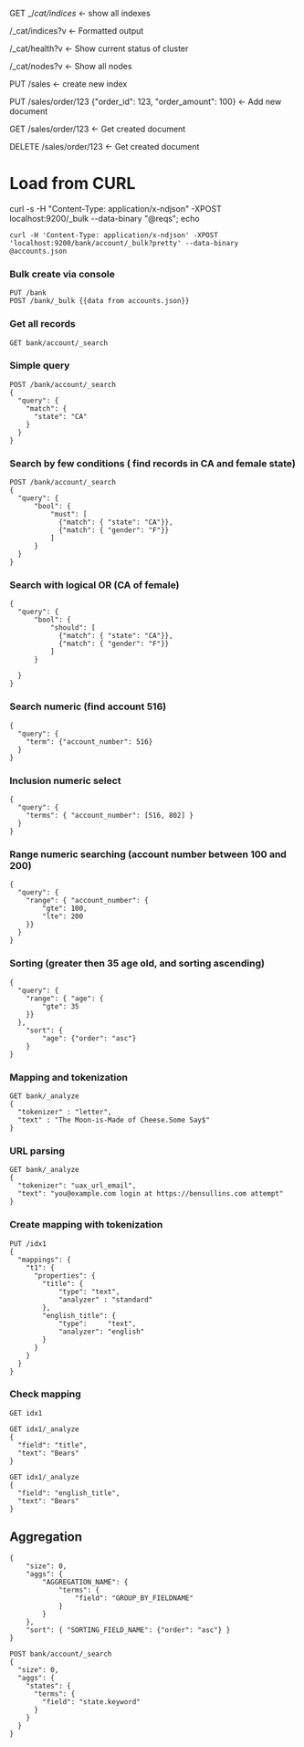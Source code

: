 GET _/_cat/indices_ <- show all indexes

/_cat/indices?v <- Formatted output

/_cat/health?v <- Show current status of cluster

/_cat/nodes?v <- Show all nodes

PUT /sales <- create new index

PUT /sales/order/123 {"order_id": 123, "order_amount": 100} <- Add new document

GET /sales/order/123 <- Get created document

DELETE /sales/order/123 <- Get created document

# Load from CURL
curl -s -H "Content-Type: application/x-ndjson" -XPOST localhost:9200/_bulk --data-binary "@reqs"; echo

````shell
curl -H 'Content-Type: application/x-ndjson' -XPOST 'localhost:9200/bank/account/_bulk?pretty' --data-binary @accounts.json
````

### Bulk create via console
````shell
PUT /bank
POST /bank/_bulk {{data from accounts.json}}
````

### Get all records
````text
GET bank/account/_search
````

### Simple query 
````text
POST /bank/account/_search
{
  "query": {
    "match": {
      "state": "CA"
    }
  }
}
````
### Search by few conditions ( find records in CA and female state)
````text
POST /bank/account/_search
{
  "query": {
      "bool": {
          "must": [
            {"match": { "state": "CA"}},
            {"match": { "gender": "F"}}
          ]
      }
  }
}
````

### Search with logical OR (CA of female)
````text
{
  "query": {
      "bool": {
          "should": [
            {"match": { "state": "CA"}},
            {"match": { "gender": "F"}}
          ]
      }

  }
}
````

### Search numeric (find account 516)
````text
{
  "query": {
    "term": {"account_number": 516}
  }
}
````

### Inclusion numeric select
````text
{
  "query": {
    "terms": { "account_number": [516, 802] }
  }
}
````

### Range numeric searching (account number between 100 and 200)
````text
{
  "query": {
    "range": { "account_number": {
        "gte": 100,
        "lte": 200
    }}
  }
}
````

### Sorting (greater then 35 age old, and sorting ascending)
````text
{
  "query": {
    "range": { "age": {
        "gte": 35
    }}
  }, 
    "sort": {
        "age": {"order": "asc"}
    }
}
````

### Mapping and tokenization
````text
GET bank/_analyze
{
  "tokenizer" : "letter",
  "text" : "The Moon-is-Made of Cheese.Some Say$"
}
````

### URL parsing
````text
GET bank/_analyze
{
  "tokenizer": "uax_url_email",
  "text": "you@example.com login at https://bensullins.com attempt"
}

````

### Create mapping with tokenization
````text
PUT /idx1
{
  "mappings": {
    "t1": {
      "properties": {
        "title": {
            "type": "text",
            "analyzer" : "standard"
        },
        "english_title": {
            "type":     "text",
            "analyzer": "english"
        }
      }
    }
  }
}

````

### Check mapping
````text
GET idx1

GET idx1/_analyze
{
  "field": "title",
  "text": "Bears"
}

GET idx1/_analyze
{
  "field": "english_title",
  "text": "Bears"
}
````


## Aggregation
````text
{
    "size": 0,
    "aggs": {
        "AGGREGATION_NAME": {
            "terms": {
                "field": "GROUP_BY_FIELDNAME"
            }
        }
    },
    "sort": { "SORTING_FIELD_NAME": {"order": "asc"} }
}
````

````text
POST bank/account/_search
{
  "size": 0,
  "aggs": {
    "states": {
      "terms": {
        "field": "state.keyword"
      }
    }
  }
}
````